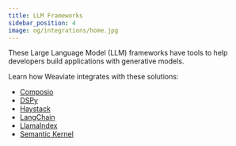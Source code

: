 ```yaml
---
title: LLM Frameworks
sidebar_position: 4
image: og/integrations/home.jpg
---
```


These Large Language Model (LLM) frameworks have tools to help developers build applications with generative models.

Learn how Weaviate integrates with these solutions:
* [Composio](/developers/integrations/llm-frameworks/composio/)
* [DSPy](/developers/integrations/llm-frameworks/dspy/)
* [Haystack](/developers/integrations/llm-frameworks/haystack/)
* [LangChain](/developers/integrations/llm-frameworks/langchain/)
* [LlamaIndex](/developers/integrations/llm-frameworks/llamaindex/)
* [Semantic Kernel](/developers/integrations/llm-frameworks/semantic-kernel/)

